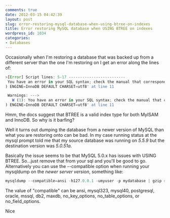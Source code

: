 ```yaml
---
comments: true
date: 2012-03-15 04:42:39
layout: post
slug: error-restoring-mysql-database-when-using-btree-on-indexes
title: Error restoring MySQL database when USING BTREE on indexes
wordpress_id: 1034
categories:
- Databases
---
```


Occasionally when I'm restoring a database that was backed up from a different server than the one I'm restoring on I get an error along the lines of:

``` javascript
>[Error] Script lines: 5-17 -------------------------
 You have an error in your SQL syntax; check the manual that corresponds to your MySQL server version for the right syntax to use near 'USING BTREE
) ENGINE=InnoDB DEFAULT CHARSET=utf8' at line 11

 Warnings: ---> 
   W (1): You have an error in your SQL syntax; check the manual that corresponds to your MySQL server version for the right syntax to use near 'USING BTREE
) ENGINE=InnoDB DEFAULT CHARSET=utf8' at line 11
```

Hmm, the docs suggest that BTREE is a valid index type for both MyISAM and InnoDB. So why is it barfing?

Well it turns out dumping the database from a newer version of MySQL than what you are restoring onto can be bad. In my case running status at the mysql prompt told me that my source database was running on _5.5.9_ but the destination version was _5.0.51a_.

Basically the issue seems to be that MySQL 5.0.x has issues with USING BTREE. So...just remove that from your sql and you'll be good to go. Alternatively you can use the --compatible option when running your mysqldump on the _newer server version_, something like:

``` javascript
mysqldump --compatible=ansi -h127.0.0.1 -umyuser -p mydatabase | gzip > mydatabase.sql.gz
```

The value of "compatible" can be ansi, mysql323, mysql40, postgresql, oracle, mssql, db2, maxdb, no_key_options, no_table_options, or no_field_options.

Nice
